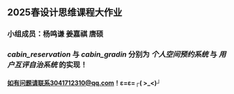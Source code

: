 ## 2025春设计思维课程大作业
### 小组成员：杨鸣谦 姜嘉祺 唐硕
### *cabin_reservation* 与 *cabin_gradin* 分别为 *个人空间预约系统* 与 *用户互评自治系统* 的实现！
#### 如有问题请联系3041712310@qq.com！ε=ε=┌( >_<)┘
